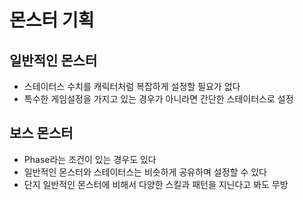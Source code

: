 # 몬스터 기획

## 일반적인 몬스터

- 스테이터스 수치를 캐릭터처럼 복잡하게 설정할 필요가 없다
- 특수한 게임설정을 가지고 있는 경우가 아니라면 간단한 스테이터스로 설정

## 보스 몬스터

- Phase라는 조건이 있는 경우도 있다
- 일반적인 몬스터와 스테이터스는 비슷하게 공유하며 설정할 수 있다
- 단지 일반적인 몬스터에 비해서 다양한 스킬과 패턴을 지닌다고 봐도 무방
